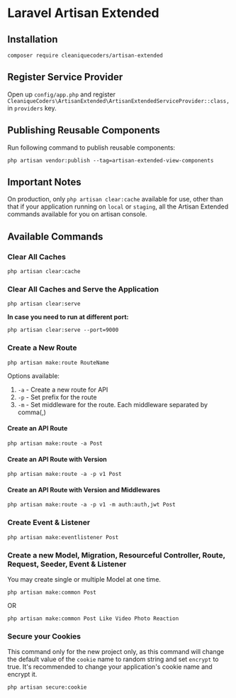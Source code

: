 # Laravel Artisan Extended

## Installation

```
composer require cleaniquecoders/artisan-extended
```

## Register Service Provider

Open up `config/app.php` and register `CleaniqueCoders\ArtisanExtended\ArtisanExtendedServiceProvider::class,` in `providers` key.

## Publishing Reusable Components

Run following command to publish reusable components:

```
php artisan vendor:publish --tag=artisan-extended-view-components
```

## Important Notes

On production, only `php artisan clear:cache` available for use, other than that if your application running on `local` or `staging`, all the Artisan Extended commands available for you on artisan console.

## Available Commands

### Clear All Caches

```
php artisan clear:cache
```

### Clear All Caches and Serve the Application

```
php artisan clear:serve
```

**In case you need to run at different port:**

```
php artisan clear:serve --port=9000
```

### Create a New Route

```
php artisan make:route RouteName
```

Options available:

1. `-a` - Create a new route for API
2. `-p` - Set prefix for the route
3. `-m` - Set middleware for the route. Each middleware separated by comma(,)

#### Create an API Route

```
php artisan make:route -a Post
```

#### Create an API Route with Version

```
php artisan make:route -a -p v1 Post
```

#### Create an API Route with Version and Middlewares

```
php artisan make:route -a -p v1 -m auth:auth,jwt Post
```

### Create Event & Listener

```
php artisan make:eventlistener Post
```

### Create a new Model, Migration, Resourceful Controller, Route, Request, Seeder, Event & Listener

You may create single or multiple Model at one time.

```
php artisan make:common Post
```

OR 

```
php artisan make:common Post Like Video Photo Reaction
```

### Secure your Cookies

This command only for the new project only, as this command will change the default value of the `cookie` name to random string and set `encrypt` to true. It's recommended to change your application's cookie name and encrypt it.

```
php artisan secure:cookie
```


